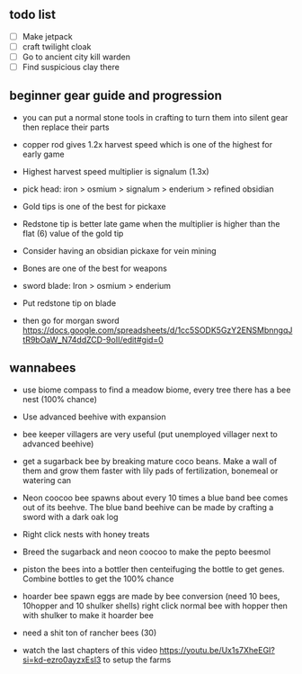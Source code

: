 
## todo list
- [ ] Make jetpack
- [ ] craft twilight cloak
- [ ] Go to ancient city kill warden
- [ ] Find suspicious clay there

## beginner gear guide and progression

* you can put a normal stone tools in crafting to turn them into silent gear then replace their parts

* copper rod gives 1.2x harvest speed which is one of the highest for early game
* Highest harvest speed multiplier is signalum (1.3x)
* pick head: iron > osmium > signalum > enderium > refined obsidian
* Gold tips is one of the best for pickaxe
* Redstone tip is better late game when the multiplier is higher than the flat (6) value of the gold tip
* Consider having an obsidian pickaxe for vein mining 

* Bones are one of the best for weapons
* sword blade: Iron > osmium > enderium 
* Put redstone tip on blade
* then go for morgan sword
https://docs.google.com/spreadsheets/d/1cc5SODK5GzY2ENSMbnngqJtR9bOaW_N74ddZCD-9oII/edit#gid=0


## wannabees
- use biome compass to find a meadow biome, every tree there has a bee nest (100% chance)
- Use advanced beehive with expansion
- bee keeper villagers are very useful (put unemployed villager next to advanced beehive) 

- get a sugarback bee by breaking mature coco beans. Make a wall of them and grow them faster with lily pads of fertilization, bonemeal or watering can
- Neon coocoo bee spawns about every 10 times a blue band bee comes out of its beehve. The blue band beehive can be made by crafting a sword with a dark oak log
- Right click nests with honey treats
- Breed the sugarback and neon coocoo to make the pepto beesmol

- piston the bees into a bottler then centeifuging the bottle to get genes. Combine bottles to get the 100% chance

- hoarder bee spawn eggs are made by bee conversion (need 10 bees, 10hopper and 10 shulker shells) right click normal bee with hopper then with shulker to make it hoarder bee

- need a shit ton of rancher bees (30)

- watch the last chapters of this video https://youtu.be/Ux1s7XheEGI?si=kd-ezro0ayzxEsl3 to setup the farms